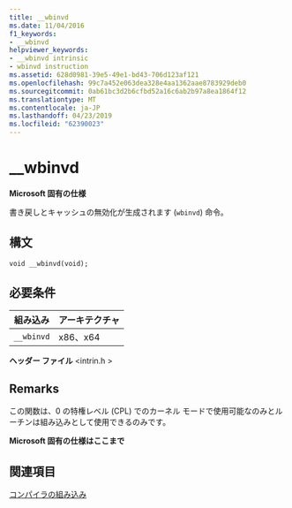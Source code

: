 ```yaml
---
title: __wbinvd
ms.date: 11/04/2016
f1_keywords:
- __wbinvd
helpviewer_keywords:
- __wbinvd intrinsic
- wbinvd instruction
ms.assetid: 628d0981-39e5-49e1-bd43-706d123af121
ms.openlocfilehash: 99c7a452e063dea328e4aa1362aae8783929deb0
ms.sourcegitcommit: 0ab61bc3d2b6cfbd52a16c6ab2b97a8ea1864f12
ms.translationtype: MT
ms.contentlocale: ja-JP
ms.lasthandoff: 04/23/2019
ms.locfileid: "62390023"
---
```

# <a name="wbinvd"></a>__wbinvd

**Microsoft 固有の仕様**

書き戻しとキャッシュの無効化が生成されます (`wbinvd`) 命令。

## <a name="syntax"></a>構文

```
void __wbinvd(void);
```

## <a name="requirements"></a>必要条件

|組み込み|アーキテクチャ|
|---------------|------------------|
|`__wbinvd`|x86、x64|

**ヘッダー ファイル** \<intrin.h >

## <a name="remarks"></a>Remarks

この関数は、0 の特権レベル (CPL) でのカーネル モードで使用可能なのみとルーチンは組み込みとして使用できるのみです。

**Microsoft 固有の仕様はここまで**

## <a name="see-also"></a>関連項目

[コンパイラの組み込み](../intrinsics/compiler-intrinsics.md)